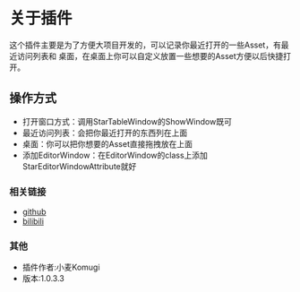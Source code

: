 #  **关于插件**

这个插件主要是为了方便大项目开发的，可以记录你最近打开的一些Asset，有最近访问列表和
桌面，在桌面上你可以自定义放置一些想要的Asset方便以后快捷打开。

## 操作方式
* 打开窗口方式：调用StarTableWindow的ShowWindow既可
* 最近访问列表：会把你最近打开的东西列在上面
* 桌面：你可以把你想要的Asset直接拖拽放在上面
* 添加EditorWindow：在EditorWindow的class上添加StarEditorWindowAttribute就好

### 相关链接 
* [github](https://github.com/imwheat/StarTableUnity)
* [bilibili](https://space.bilibili.com/40392192)

### 其他

* 插件作者:小麦Komugi 
* 版本:1.0.3.3
